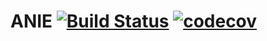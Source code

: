 # ANIE [![Build Status](https://travis-ci.org/kadirayk/ANIE.svg?branch=develop)](https://travis-ci.org/kadirayk/ANIE) [![codecov](https://codecov.io/gh/kadirayk/ANIE/branch/develop/graphs/badge.svg)](https://codecov.io/gh/kadirayk/ANIE/branch/develop/graphs/badge.svg)